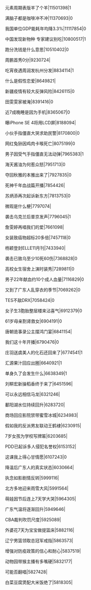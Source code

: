 元素周期表版羊了个羊|11501398|1

满脑子都是咖啡冲不冲|11370693|0

我国单位GDP能耗年均降3.3%|11117854|0

中国发现新物种 专家建议别吃|10800517|1

跑分洗钱是什么意思|10510402|0

周鹏首秀0分|9230724|

吃宵夜遇周润发杭州分发|8834114|1

什么是假性恋爱|8649821|

新疆疫情有较大反弹风险|8426115|0

田雯雯家被淹|8391416|0

近7成晚睡是因为手机|8365067|0

曝iPhone SE 4将用LCD屏|8188094|

小伙手指僵直大哭求助民警|8170800|0

网红兔狲因鸡肉卡喉死亡|8075199|0

男子因受气手指僵直无法动弹|7965383|1

海天酱油为何惹众怒|7951713|0

夺回秋雅的本雅出来了|7927835|0

死神千年血战篇开播|7854426|

苏炳添再次起诉新东方|7813753|0

微瑕是什么梗|7797074|

袭击乌克兰后普京发声|7796045|1

詹雯婷再唱我们的爱|7661098|

女装致癌物超标20多倍|7457118|0

杨颖登封ELLE11月刊|7433940|

袭击已致乌至少10死60伤|7368828|0

高校女生宿舍上演时装秀|7289811|0

男子22年献血约10个成人血量|7116829|0

又到了广东人乱穿衣的季节|7069262|0

TES不敌DRX|7058424|0

女子生3胞胎整层楼来沾喜气|6912379|0

61岁母亲割肾救女|6904191|0

唐朝诡事录公主摆鸿门宴|6841154|

我们这十年开播|6790476|0

庄羽送虞美人的化石还回来了|6774541|1

汇源果汁回应出圈|6640921|1

单身久了会发生什么|6638349|1

刘畊宏新操稻香终于来了|6451596|

可以永远相信马龙|6321246|

鄱阳湖水位持续回升|6283720|

商场回应影院禁带蜜雪冰城|6234983|

假如我的反派男友联动王鹤棣|6230915|

7岁女孩为学校写牌匾|6203685|

PDD已起诉多人侵犯名誉权|6153152|

这课我上得心甘情愿|6107243|0

降温后广东人的真实状态|6030664|

执念如影剧情反转|5999116|

北方多地迎来雨雪大风|5991564|

萌娃因节后连上7天学大哭|5964305|

广东气温将逐渐回升|5949646|

CBA裁判吹罚尺度|5925089|

外婆花7天为宝宝做提篮床|5882116|

辽宁男篮领取总冠军戒指|5863573|

增强对防疫政策的信心和耐心|5837519|

动物园带猴主播有多嘴硬|5832177|

可能否翻唱|5827428|

白菜豆腐煲配大米饭绝了|5818305|

